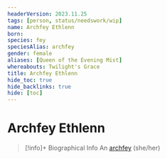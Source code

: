 ```yaml
---
headerVersion: 2023.11.25
tags: [person, status/needswork/wip]
name: Archfey Ethlenn
born:
species: fey
speciesAlias: archfey
gender: female
aliases: [Queen of the Evening Mist]
whereabouts: Twilight's Grace
title: Archfey Ethlenn
hide_toc: true
hide_backlinks: true
hide: [toc]
---
```

# Archfey Ethlenn
>[!info]+ Biographical Info
> An [archfey](<../../species/children-of-the-divine/fey/fey.md>) (she/her)
>> 

